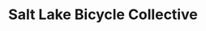 ---
title: "Salt Lake Bicycle Collective"
url: /salt-lake-city/salt-lake-bicycle-collective/
shop: Fahrrad
---